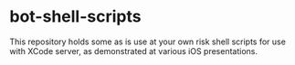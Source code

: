 # bot-shell-scripts

This repository holds some as is use at your own risk shell scripts for use with XCode server, as demonstrated at various iOS presentations.
